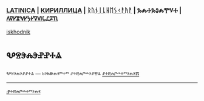 ### [LATINICA](../Latn/Vselennaya.md) | [КИРИЛЛИЦА](../Cyrl/Вселенная.md) | [ᚱᚢᚾᛁᚳᚺᛖᛊᚲᚨᚤᚨ](../Runr/ᚡᛊᛖᛚᛖᚾᚾᚨᚤᚨ.md) | ⰃⰎⰀⰃⰑⰎⰉⰜⰀ | [𐍓𐍠𐍔𐍮𐍝𐍔𐍟𐍔𐍠𐍜𐍡𐍚𐍐𐍴](../Perm/𐍮𐍡𐍔𐍛𐍔𐍝𐍝𐍐𐍴.md)
[iskhodnik](../KNIGA/Vselennaya.md)

#  Ⰲⱄⰵⰾⰵⱀⱀⰰⱑ

Ⰲⱄⰵⰾⰵⱀⱀⰰⱑ — ⱃⰵⰸⱆⰾⱐⱅⰰⱅ ⱀⰰⰱⰾⱓⰴⰵⱀⰹⱑ [ⱀⰰⰱⰾⱓⰴⰰⱅⰵⰾⰵⰿ](Ⱀⰰⰱⰾⱓⰴⰰⱅⰵⰾⱐ.md)

___
[Ⱀⰰⰱⰾⱓⰴⰰⱅⰵⰾⱐ](Ⱀⰰⰱⰾⱓⰴⰰⱅⰵⰾⱐ.md)
